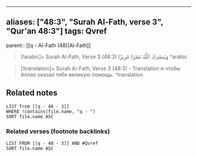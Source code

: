 
---
aliases: ["48:3", "Surah Al-Fath, verse 3", "Qur'an 48:3"]
tags: Qvref
---

parent:: [[q - Al-Fath (48)|Al-Fath]]

> [!arabic]+ Surah Al-Fath, Verse 3 (48:3)
> <span class="quran-arabic">وَيَنصُرَكَ ٱللَّهُ نَصْرًا عَزِيزًا</span>
^arabic

> [!translation]+ Surah Al-Fath, Verse 3 (48:3) - Translation
> и чтобы Аллах оказал тебе великую помощь.
^translation



## Related notes
```dataview
LIST from [[q - 48 - 3]]
WHERE !contains(file.name, "q - ")
SORT file.name ASC
```

### Related verses (footnote backlinks)
```dataview
LIST FROM [[q - 48 - 3]] AND #Qvref
SORT file.name ASC
```

